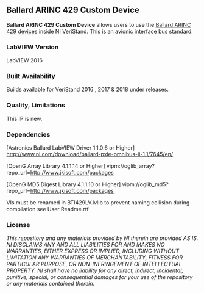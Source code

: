 ## Ballard ARINC 429 Custom Device ##

**Ballard ARINC 429 Custom Device** allows users to use the [Ballard ARINC 429 devices](http://www.ni.com/en-ca/shop/select/pxi-arinc-429-interface-module) inside NI VeriStand. This is an avionic interface bus standard.


### LabVIEW Version ###

LabVIEW 2016

### Built Availability ###

Builds available for VeriStand 2016 , 2017 & 2018 under releases.

### Quality, Limitations ###

This IP is new.

### Dependencies ###

[Astronics Ballard LabVIEW Driver 1.1.0.6 or Higher] http://www.ni.com/download/ballard-pxie-omnibus-ii-1.1/7645/en/

[OpenG Array Library 4.1.1.14 or Higher] vipm://oglib_array?repo_url=http://www.jkisoft.com/packages

[OpenG MD5 Digest Library 4.1.1.10 or Higher] vipm://oglib_md5?repo_url=http://www.jkisoft.com/packages

VIs must be renamed in BTI429LV.lvlib to prevent naming collision during compilation see User Readme.rtf


### License ###

*This repository and any materials provided by NI therein are provided AS IS. NI DISCLAIMS ANY AND ALL LIABILITIES FOR AND MAKES NO WARRANTIES, EITHER EXPRESS OR IMPLIED, INCLUDING WITHOUT LIMITATION ANY WARRANTIES OF MERCHANTABILITY, FITNESS FOR  PARTICULAR PURPOSE, OR NON-INFRINGEMENT OF INTELLECTUAL PROPERTY. NI shall have no liability for any direct, indirect, incidental, punitive, special, or consequential damages for your use of the repository or any materials contained therein.*
